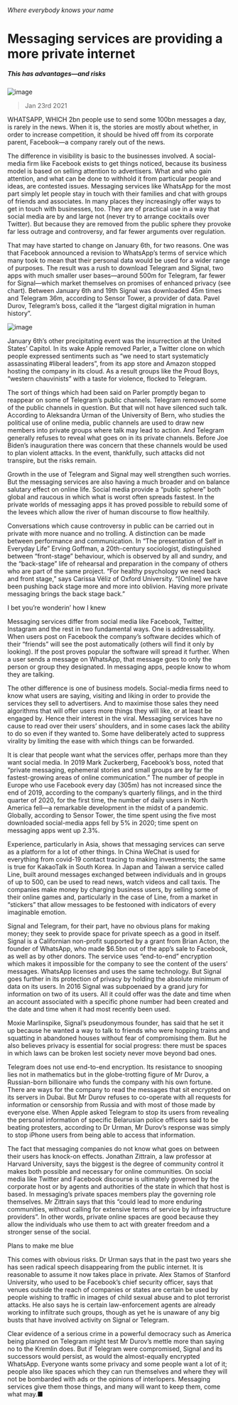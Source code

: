 ###### Where everybody knows your name
# Messaging services are providing a more private internet 
##### This has advantages—and risks 
![image](images/messagingapps.jpg) 
> Jan 23rd 2021 

WHATSAPP, WHICH 2bn people use to send some 100bn messages a day, is rarely in the news. When it is, the stories are mostly about whether, in order to increase competition, it should be hived off from its corporate parent, Facebook—a company rarely out of the news.

The difference in visibility is basic to the businesses involved. A social-media firm like Facebook exists to get things noticed, because its business model is based on selling attention to advertisers. What and who gain attention, and what can be done to withhold it from particular people and ideas, are contested issues. Messaging services like WhatsApp for the most part simply let people stay in touch with their families and chat with groups of friends and associates. In many places they increasingly offer ways to get in touch with businesses, too. They are of practical use in a way that social media are by and large not (never try to arrange cocktails over Twitter). But because they are removed from the public sphere they provoke far less outrage and controversy, and far fewer arguments over regulation.


That may have started to change on January 6th, for two reasons. One was that Facebook announced a revision to WhatsApp’s terms of service which many took to mean that their personal data would be used for a wider range of purposes. The result was a rush to download Telegram and Signal, two apps with much smaller user bases—around 500m for Telegram, far fewer for Signal—which market themselves on promises of enhanced privacy (see chart). Between January 6th and 19th Signal was downloaded 45m times and Telegram 36m, according to Sensor Tower, a provider of data. Pavel Durov, Telegram’s boss, called it the “largest digital migration in human history”.
![image](images/20210123_IRC499_0.png) 


January 6th’s other precipitating event was the insurrection at the United States’ Capitol. In its wake Apple removed Parler, a Twitter clone on which people expressed sentiments such as “we need to start systematicly assassinating #liberal leaders”, from its app store and Amazon stopped hosting the company in its cloud. As a result groups like the Proud Boys, “western chauvinists” with a taste for violence, flocked to Telegram.

The sort of things which had been said on Parler promptly began to reappear on some of Telegram’s public channels. Telegram removed some of the public channels in question. But that will not have silenced such talk. According to Aleksandra Urman of the University of Bern, who studies the political use of online media, public channels are used to draw new members into private groups where talk may lead to action. And Telegram generally refuses to reveal what goes on in its private channels. Before Joe Biden’s inauguration there was concern that these channels would be used to plan violent attacks. In the event, thankfully, such attacks did not transpire, but the risks remain.

Growth in the use of Telegram and Signal may well strengthen such worries. But the messaging services are also having a much broader and on balance salutary effect on online life. Social media provide a “public sphere” both global and raucous in which what is worst often spreads fastest. In the private worlds of messaging apps it has proved possible to rebuild some of the levees which allow the river of human discourse to flow healthily.

Conversations which cause controversy in public can be carried out in private with more nuance and no trolling. A distinction can be made between performance and communication. In “The presentation of Self in Everyday Life” Erving Goffman, a 20th-century sociologist, distinguished between “front-stage” behaviour, which is observed by all and sundry, and the “back-stage” life of rehearsal and preparation in the company of others who are part of the same project. “For healthy psychology we need back and front stage,” says Carissa Véliz of Oxford University. “[Online] we have been pushing back stage more and more into oblivion. Having more private messaging brings the back stage back.”
I bet you’re wonderin’ how I knew

Messaging services differ from social media like Facebook, Twitter, Instagram and the rest in two fundamental ways. One is addressability. When users post on Facebook the company’s software decides which of their “friends” will see the post automatically (others will find it only by looking). If the post proves popular the software will spread it further. When a user sends a message on WhatsApp, that message goes to only the person or group they designated. In messaging apps, people know to whom they are talking.

The other difference is one of business models. Social-media firms need to know what users are saying, visiting and liking in order to provide the services they sell to advertisers. And to maximise those sales they need algorithms that will offer users more things they will like, or at least be engaged by. Hence their interest in the viral. Messaging services have no cause to read over their users’ shoulders, and in some cases lack the ability to do so even if they wanted to. Some have deliberately acted to suppress virality by limiting the ease with which things can be forwarded.

It is clear that people want what the services offer, perhaps more than they want social media. In 2019 Mark Zuckerberg, Facebook’s boss, noted that “private messaging, ephemeral stories and small groups are by far the fastest-growing areas of online communication.” The number of people in Europe who use Facebook every day (305m) has not increased since the end of 2019, according to the company’s quarterly filings, and in the third quarter of 2020, for the first time, the number of daily users in North America fell—a remarkable development in the midst of a pandemic. Globally, according to Sensor Tower, the time spent using the five most downloaded social-media apps fell by 5% in 2020; time spent on messaging apps went up 2.3%.

Experience, particularly in Asia, shows that messaging services can serve as a platform for a lot of other things. In China WeChat is used for everything from covid-19 contact tracing to making investments; the same is true for KakaoTalk in South Korea. In Japan and Taiwan a service called Line, built around messages exchanged between individuals and in groups of up to 500, can be used to read news, watch videos and call taxis. The companies make money by charging business users, by selling some of their online games and, particularly in the case of Line, from a market in “stickers” that allow messages to be festooned with indicators of every imaginable emotion.

Signal and Telegram, for their part, have no obvious plans for making money; they seek to provide space for private speech as a good in itself. Signal is a Californian non-profit supported by a grant from Brian Acton, the founder of WhatsApp, who made $6.5bn out of the app’s sale to Facebook, as well as by other donors. The service uses “end-to-end” encryption which makes it impossible for the company to see the content of the users’ messages. WhatsApp licenses and uses the same technology. But Signal goes further in its protection of privacy by holding the absolute minimum of data on its users. In 2016 Signal was subpoenaed by a grand jury for information on two of its users. All it could offer was the date and time when an account associated with a specific phone number had been created and the date and time when it had most recently been used.

Moxie Marlinspike, Signal’s pseudonymous founder, has said that he set it up because he wanted a way to talk to friends who were hopping trains and squatting in abandoned houses without fear of compromising them. But he also believes privacy is essential for social progress: there must be spaces in which laws can be broken lest society never move beyond bad ones.

Telegram does not use end-to-end encryption. Its resistance to snooping lies not in mathematics but in the globe-trotting figure of Mr Durov, a Russian-born billionaire who funds the company with his own fortune. There are ways for the company to read the messages that sit encrypted on its servers in Dubai. But Mr Durov refuses to co-operate with all requests for information or censorship from Russia and with most of those made by everyone else. When Apple asked Telegram to stop its users from revealing the personal information of specific Belarusian police officers said to be beating protesters, according to Dr Urman, Mr Durov’s response was simply to stop iPhone users from being able to access that information.

The fact that messaging companies do not know what goes on between their users has knock-on effects. Jonathan Zittrain, a law professor at Harvard University, says the biggest is the degree of community control it makes both possible and necessary for online communities. On social media like Twitter and Facebook discourse is ultimately governed by the corporate host or by agents and authorities of the state in which that host is based. In messaging’s private spaces members play the governing role themselves. Mr Zittrain says that this “could lead to more enduring communities, without calling for extensive terms of service by infrastructure providers”. In other words, private online spaces are good because they allow the individuals who use them to act with greater freedom and a stronger sense of the social.
Plans to make me blue

This comes with obvious risks. Dr Urman says that in the past two years she has seen radical speech disappearing from the public internet. It is reasonable to assume it now takes place in private. Alex Stamos of Stanford University, who used to be Facebook’s chief security officer, says that venues outside the reach of companies or states are certain be used by people wishing to traffic in images of child sexual abuse and to plot terrorist attacks. He also says he is certain law-enforcement agents are already working to infiltrate such groups, though as yet he is unaware of any big busts that have involved activity on Signal or Telegram.

Clear evidence of a serious crime in a powerful democracy such as America being planned on Telegram might test Mr Durov’s mettle more than saying no to the Kremlin does. But if Telegram were compromised, Signal and its successors would persist, as would the almost-equally encrypted WhatsApp. Everyone wants some privacy and some people want a lot of it; people also like spaces which they can run themselves and where they will not be bombarded with ads or the opinions of interlopers. Messaging services give them those things, and many will want to keep them, come what may.■
